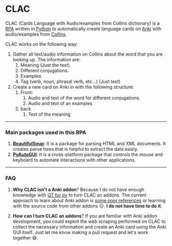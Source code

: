 # CLAC
CLAC (Cards Language with Audio/examples from Collins dictionary) is a [RPA](https://repoman.pl/en/why-robots-cost-so-much/#:~:text=What%20is%20RPA%3F) written in [Python](https://www.python.org/) to automatically create language cards on [Anki](https://apps.ankiweb.net/) with audio/examples from [Collins](https://www.collinsdictionary.com/).

CLAC works on the following way:
1. Gather all text/audio information on Collins about the word that you are looking up. The information are:
    1. Meaning (Just the text).
    1. Different conjugations.
    1. Examples.
    1. Tag (verb, noun, phrasal verb, etc...) (Just text)
1. Create a new card on Anki in with the following structure:
    1. Front:
        1. Audio and text of the word for different conjugations.
        1. Audio and text of an examples
    1. back
        1. Text of the meaning

---
### Main packages used in this RPA

<!-- 1. **Selenium**:  Selenium is a web testing library. It is used to automate browser activities. -->
1. [**BeautifulSoup**](https://www.crummy.com/software/BeautifulSop/bs4/doc/): It is a  package for parsing HTML and XML documents. It creates parse trees that is helpful to extract the data easily.
1. [**PyAutoGUI**](https://pyautogui.readthedocs.io/en/latest/): It is a cross-platform  package that controls the mouse and keyboard to automate interactions with other applications. 

---
### FAQ
1. **Why CLAC isn't a Anki addon**? Because I do not have enough knowledge with [QT for py](https://doc.qt.io/qtforpython/) to turn CLAC an addons. The current approach to learn about Anki addon is [some poor references](https://www.reddit.com/r/Anki/comments/bae3yx/building_addons_without_reading_all_the_source/) or learning with the source code from other addons 😑. **I do not have time to do it**.

1. **How can I turn CLAC an addons**? If you are familiar with Anki addon development, you could exploit the web scraping performed on CLAC to collect the necessary information and create an Anki card using the Anki GUI itself. Just let me know making a pull request and let's work together 😄.

<!--
Useful links:
1. For request CLAC to a new Addon: https://forums.ankiweb.net/
1. About Python Web Scraping: https://www.edureka.co/blog/web-scraping-with-python/

-->
